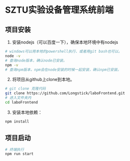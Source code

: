 
# SZTU实验设备管理系统前端

## 项目安装

1. 安装nodejs（可以百度一下），确保本地环境中有nodejs

```bash
# windows可以用本地的powershell执行、或者用git bash也可以。
node -v
# 查询node版本，确认node已安装。
npm -v 
# 查询npm版本，npm会在node安装的时候一起安装，确认npm已安装。
```

2. 将项目从github上clone到本地。

```bash
# git clone 克隆代码
git clone https://github.com/Longstick/laboFrontend.git
# 进入文件夹内
cd laboFrontend
```

3. 安装本地依赖：

```bash
npm install
```



## 项目启动

```bash
# 终端执行
npm run start
```

